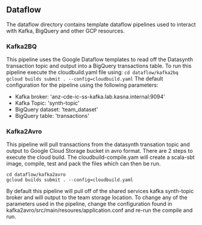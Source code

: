 ## Dataflow
The dataflow directory contains template dataflow pipelines used to interact with Kafka, BigQuery and other GCP resources.

### Kafka2BQ
This pipeline uses the Google Dataflow templates to read off the Datasynth transaction topic and output into a BigQuery transactions table.
To run this pipeline execute the cloudbuild.yaml file using:
``
cd dataflow/kafka2bq
gcloud builds submit . --config=cloudbuild.yaml
``
The default configuration for the pipeline using the following parameters:
- Kafka broker: 'anz-cde-ic-ss-kafka.lab.kasna.internal:9094'
- Kafka Topic: 'synth-topic'
- BigQuery dataset: 'team_dataset' 
- BigQuery table:  'transactions'

### Kafka2Avro
This pipeline will pull transactions from the datasynth transation topic and output to Google Cloud Storage bucket in avro format.
There are 2 steps to execute the cloud build. The cloudbuild-compile.yam will create a scala-sbt image, compile, test and pack the 
files which can then be run.
```
cd dataflow/kafka2avro
gcloud builds submit . --config=cloudbuild.yaml
```
By default this pipeline will pull off of the shared services kafka synth-topic broker and will output to the team storage location.
To change any of the parameters used in the pipeline, change the configuration found in kafka2avro/src/main/resoures/application.conf
and re-run the compile and run.

